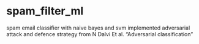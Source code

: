 # spam_filter_ml
spam email classifier with naive bayes and svm
implemented adversarial attack and defence strategy from
N Dalvi Et al. “Adversarial classification”
